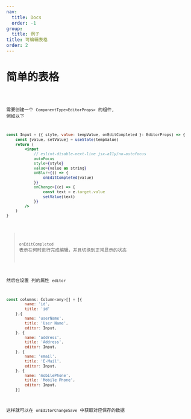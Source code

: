 ```yaml
---
nav:
  title: Docs
  order: -1
group:
  title: 例子
title: 可编辑表格
order: 2
---
```


# 简单的表格

<code src="../../../src/editor.tsx" title="单元格编辑" desc="这是一个简单的自定义单元格编辑的表格, 双击可进行表格编辑" />


需要创建一个 `ComponentType<EditorProps>` 的组件, 例如以下
 
```jsx | pure
const Input = ({ style, value: tempValue, onEditCompleted }: EditorProps) => {
    const [value, setValue] = useState(tempValue)
    return (
        <input
            // eslint-disable-next-line jsx-a11y/no-autofocus
            autoFocus
            style={style}
            value={value as string}
            onBlur={() => {
                onEditCompleted(value)
            }}
            onChange={(e) => {
                const text = e.target.value
                setValue(text)
            }}
        />
    )
}
```

> `onEditCompleted` 表示在何时进行完成编辑，并且切换到正常显示的状态


然后在设置 列的属性 `editor`

```jsx | pure
const columns: Column<any>[] = [{
        name: 'id',
        title: 'id'
    },{
        name: 'userName',
        title: 'User Name',
        editor: Input,
    }, {
        name: 'address',
        title: 'Address',
        editor: Input,
    }, {
        name: 'email',
        title: 'E-Mail',
        editor: Input,
    }, {
        name: 'mobilePhone',
        title: 'Mobile Phone',
        editor: Input,
    }]
```

这样就可以在 `onEditorChangeSave` 中获取对应保存的数据
